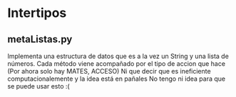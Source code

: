 # Intertipos

## metaListas.py 
Implementa una estructura de datos que es a la vez un String y una lista de números.
Cada método viene acompañado por el tipo de accion que hace (Por ahora solo hay MATES, ACCESO)
Ni que decir que es ineficiente computacionalemente y la idea está en pañales
No tengo ni idea para que se puede usar esto :(

